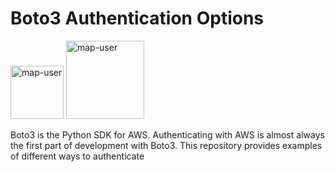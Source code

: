 # Boto3 Authentication Options

<img width="85" alt="map-user" src="https://img.shields.io/badge/views-140-green"> <img width="125" alt="map-user" src="https://img.shields.io/badge/unique visits-036-green">

Boto3 is the Python SDK for AWS. Authenticating with AWS is almost always the first part of development with Boto3. This repository provides examples of different ways to authenticate
